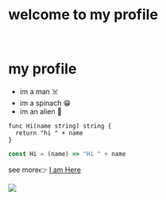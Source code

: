 # welcome to my profile

<br>

# my profile
- im a man ☠️
- im a spinach 😁
- im an alien 🦖

``` golang []
func Hi(name string) string {
  return "hi " + name
}
```
``` javascript []
const Hi = (name) => "Hi " + name
```

see more👉 [I am Here](https://zamsprofile.netlify.app/)

![](https://komarev.com/ghpvc/?username=zams-putra&color=15152e)
